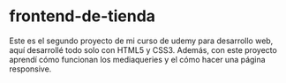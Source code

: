 # frontend-de-tienda

Este es el segundo proyecto de mi curso de udemy para desarrollo web, aquí desarrollé todo solo con HTML5 y CSS3. Además, con este proyecto aprendí cómo funcionan los mediaqueries y el cómo hacer una página responsive.
